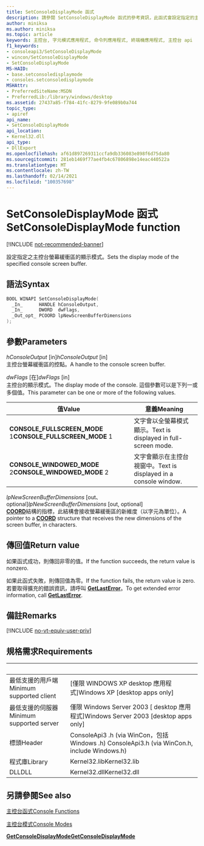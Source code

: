 ```yaml
---
title: SetConsoleDisplayMode 函式
description: 請參閱 SetConsoleDisplayMode 函式的參考資訊，此函式會設定指定的主控台螢幕緩衝區的顯示模式。
author: miniksa
ms.author: miniksa
ms.topic: article
keywords: 主控台, 字元模式應用程式, 命令列應用程式, 終端機應用程式, 主控台 api
f1_keywords:
- consoleapi3/SetConsoleDisplayMode
- wincon/SetConsoleDisplayMode
- SetConsoleDisplayMode
MS-HAID:
- base.setconsoledisplaymode
- consoles.setconsoledisplaymode
MSHAttr:
- PreferredSiteName:MSDN
- PreferredLib:/library/windows/desktop
ms.assetid: 27437a85-f784-41fc-8279-9fe089b0a744
topic_type:
- apiref
api_name:
- SetConsoleDisplayMode
api_location:
- Kernel32.dll
api_type:
- DllExport
ms.openlocfilehash: af61d897269311ccfa9db336083e898f6d75da80
ms.sourcegitcommit: 281eb1469f77ae4fb4c67806898e14eac440522a
ms.translationtype: MT
ms.contentlocale: zh-TW
ms.lasthandoff: 02/14/2021
ms.locfileid: "100357698"
---
```

# <a name="setconsoledisplaymode-function"></a><span data-ttu-id="32f0f-104">SetConsoleDisplayMode 函式</span><span class="sxs-lookup"><span data-stu-id="32f0f-104">SetConsoleDisplayMode function</span></span>

[!INCLUDE [not-recommended-banner](./includes/not-recommended-banner.md)]

<span data-ttu-id="32f0f-105">設定指定之主控台螢幕緩衝區的顯示模式。</span><span class="sxs-lookup"><span data-stu-id="32f0f-105">Sets the display mode of the specified console screen buffer.</span></span>

## <a name="syntax"></a><span data-ttu-id="32f0f-106">語法</span><span class="sxs-lookup"><span data-stu-id="32f0f-106">Syntax</span></span>

```C
BOOL WINAPI SetConsoleDisplayMode(
  _In_      HANDLE hConsoleOutput,
  _In_      DWORD  dwFlags,
  _Out_opt_ PCOORD lpNewScreenBufferDimensions
);
```

## <a name="parameters"></a><span data-ttu-id="32f0f-107">參數</span><span class="sxs-lookup"><span data-stu-id="32f0f-107">Parameters</span></span>

<span data-ttu-id="32f0f-108">*hConsoleOutput* \[in\]</span><span class="sxs-lookup"><span data-stu-id="32f0f-108">*hConsoleOutput* \[in\]</span></span>  
<span data-ttu-id="32f0f-109">主控台螢幕緩衝區的控點。</span><span class="sxs-lookup"><span data-stu-id="32f0f-109">A handle to the console screen buffer.</span></span>

<span data-ttu-id="32f0f-110">*dwFlags* \[在\]</span><span class="sxs-lookup"><span data-stu-id="32f0f-110">*dwFlags* \[in\]</span></span>  
<span data-ttu-id="32f0f-111">主控台的顯示模式。</span><span class="sxs-lookup"><span data-stu-id="32f0f-111">The display mode of the console.</span></span> <span data-ttu-id="32f0f-112">這個參數可以是下列一或多個值。</span><span class="sxs-lookup"><span data-stu-id="32f0f-112">This parameter can be one or more of the following values.</span></span>

| <span data-ttu-id="32f0f-113">值</span><span class="sxs-lookup"><span data-stu-id="32f0f-113">Value</span></span> | <span data-ttu-id="32f0f-114">意義</span><span class="sxs-lookup"><span data-stu-id="32f0f-114">Meaning</span></span> |
|-|-|
| <span data-ttu-id="32f0f-115">**CONSOLE_FULLSCREEN_MODE** 1</span><span class="sxs-lookup"><span data-stu-id="32f0f-115">**CONSOLE_FULLSCREEN_MODE** 1</span></span> | <span data-ttu-id="32f0f-116">文字會以全螢幕模式顯示。</span><span class="sxs-lookup"><span data-stu-id="32f0f-116">Text is displayed in full-screen mode.</span></span> |
| <span data-ttu-id="32f0f-117">**CONSOLE_WINDOWED_MODE** 2</span><span class="sxs-lookup"><span data-stu-id="32f0f-117">**CONSOLE_WINDOWED_MODE** 2</span></span> | <span data-ttu-id="32f0f-118">文字會顯示在主控台視窗中。</span><span class="sxs-lookup"><span data-stu-id="32f0f-118">Text is displayed in a console window.</span></span> |

<span data-ttu-id="32f0f-119">*lpNewScreenBufferDimensions* \[out、optional\]</span><span class="sxs-lookup"><span data-stu-id="32f0f-119">*lpNewScreenBufferDimensions* \[out, optional\]</span></span>  
<span data-ttu-id="32f0f-120">[**COORD**](coord-str.md)結構的指標，此結構會接收螢幕緩衝區的新維度（以字元為單位）。</span><span class="sxs-lookup"><span data-stu-id="32f0f-120">A pointer to a [**COORD**](coord-str.md) structure that receives the new dimensions of the screen buffer, in characters.</span></span>

## <a name="return-value"></a><span data-ttu-id="32f0f-121">傳回值</span><span class="sxs-lookup"><span data-stu-id="32f0f-121">Return value</span></span>

<span data-ttu-id="32f0f-122">如果函式成功，則傳回非零的值。</span><span class="sxs-lookup"><span data-stu-id="32f0f-122">If the function succeeds, the return value is nonzero.</span></span>

<span data-ttu-id="32f0f-123">如果此函式失敗，則傳回值為零。</span><span class="sxs-lookup"><span data-stu-id="32f0f-123">If the function fails, the return value is zero.</span></span> <span data-ttu-id="32f0f-124">若要取得擴充的錯誤資訊，請呼叫 [**GetLastError**](/windows/win32/api/errhandlingapi/nf-errhandlingapi-getlasterror)。</span><span class="sxs-lookup"><span data-stu-id="32f0f-124">To get extended error information, call [**GetLastError**](/windows/win32/api/errhandlingapi/nf-errhandlingapi-getlasterror).</span></span>

## <a name="remarks"></a><span data-ttu-id="32f0f-125">備註</span><span class="sxs-lookup"><span data-stu-id="32f0f-125">Remarks</span></span>

[!INCLUDE [no-vt-equiv-user-priv](./includes/no-vt-equiv-user-priv.md)]

## <a name="requirements"></a><span data-ttu-id="32f0f-126">規格需求</span><span class="sxs-lookup"><span data-stu-id="32f0f-126">Requirements</span></span>

| &nbsp; | &nbsp; |
|-|-|
| <span data-ttu-id="32f0f-127">最低支援的用戶端</span><span class="sxs-lookup"><span data-stu-id="32f0f-127">Minimum supported client</span></span> | <span data-ttu-id="32f0f-128">\[僅限 WINDOWS XP desktop 應用程式\]</span><span class="sxs-lookup"><span data-stu-id="32f0f-128">Windows XP \[desktop apps only\]</span></span> |
| <span data-ttu-id="32f0f-129">最低支援的伺服器</span><span class="sxs-lookup"><span data-stu-id="32f0f-129">Minimum supported server</span></span> | <span data-ttu-id="32f0f-130">僅限 Windows Server 2003 \[ desktop 應用程式\]</span><span class="sxs-lookup"><span data-stu-id="32f0f-130">Windows Server 2003 \[desktop apps only\]</span></span> |
| <span data-ttu-id="32f0f-131">標頭</span><span class="sxs-lookup"><span data-stu-id="32f0f-131">Header</span></span> | <span data-ttu-id="32f0f-132">ConsoleApi3 .h (via WinCon，包括 Windows .h) </span><span class="sxs-lookup"><span data-stu-id="32f0f-132">ConsoleApi3.h (via WinCon.h, include Windows.h)</span></span> |
| <span data-ttu-id="32f0f-133">程式庫</span><span class="sxs-lookup"><span data-stu-id="32f0f-133">Library</span></span> | <span data-ttu-id="32f0f-134">Kernel32.lib</span><span class="sxs-lookup"><span data-stu-id="32f0f-134">Kernel32.lib</span></span> |
| <span data-ttu-id="32f0f-135">DLL</span><span class="sxs-lookup"><span data-stu-id="32f0f-135">DLL</span></span> | <span data-ttu-id="32f0f-136">Kernel32.dll</span><span class="sxs-lookup"><span data-stu-id="32f0f-136">Kernel32.dll</span></span> |

## <a name="see-also"></a><span data-ttu-id="32f0f-137">另請參閱</span><span class="sxs-lookup"><span data-stu-id="32f0f-137">See also</span></span>

[<span data-ttu-id="32f0f-138">主控台函式</span><span class="sxs-lookup"><span data-stu-id="32f0f-138">Console Functions</span></span>](console-functions.md)

[<span data-ttu-id="32f0f-139">主控台模式</span><span class="sxs-lookup"><span data-stu-id="32f0f-139">Console Modes</span></span>](console-modes.md)

[<span data-ttu-id="32f0f-140">**GetConsoleDisplayMode**</span><span class="sxs-lookup"><span data-stu-id="32f0f-140">**GetConsoleDisplayMode**</span></span>](getconsoledisplaymode.md)